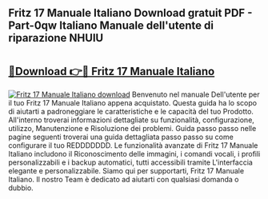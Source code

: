## Fritz 17 Manuale Italiano Download gratuit PDF - Part-0qw Italiano Manuale dell'utente di riparazione NHUlU

# <h2><a href="http://dfeon96.blite.top/?on=Fritz+17+Manuale+Italiano">🔗Download 👉🔴 Fritz 17 Manuale Italiano</a></h2>

[![Fritz 17 Manuale Italiano download](https://i.imgur.com/lujVjoI.png)](http://dfeon96.blite.top/?on=Fritz+17+Manuale+Italiano)
Benvenuto nel manuale Dell'utente per il tuo Fritz 17 Manuale Italiano appena acquistato. Questa guida ha lo scopo di aiutarti a padroneggiare le caratteristiche e le capacità del tuo Prodotto. All'interno troverai informazioni dettagliate su funzionalità, configurazione, utilizzo, Manutenzione e Risoluzione dei problemi. Guida passo passo nelle pagine seguenti troverai una guida dettagliata passo passo su come configurare il tuo REDDDDDDD. Le funzionalità avanzate di Fritz 17 Manuale Italiano includono il Riconoscimento delle immagini, i comandi vocali, i profili personalizzabili e i backup automatici, tutti accessibili tramite L'interfaccia elegante e personalizzabile. Siamo qui per supportarti, Fritz 17 Manuale Italiano. Il nostro Team è dedicato ad aiutarti con qualsiasi domanda o dubbio.
